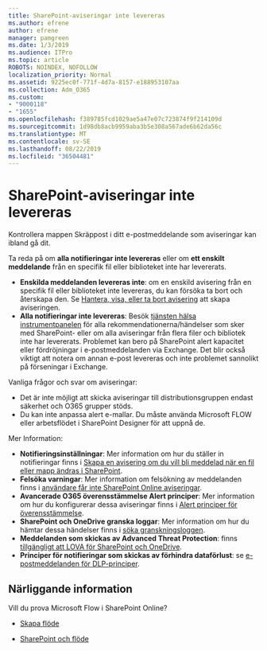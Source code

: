 ```yaml
---
title: SharePoint-aviseringar inte levereras
ms.author: efrene
author: efrene
manager: pamgreen
ms.date: 1/3/2019
ms.audience: ITPro
ms.topic: article
ROBOTS: NOINDEX, NOFOLLOW
localization_priority: Normal
ms.assetid: 9225ec0f-771f-4d7a-8157-e188953107aa
ms.collection: Adm_O365
ms.custom:
- "9000118"
- "1655"
ms.openlocfilehash: f389785fcd1029ae5a47e07c723874f9f214109d
ms.sourcegitcommit: 1d98db8acb9959aba3b5e308a567ade6b62da56c
ms.translationtype: MT
ms.contentlocale: sv-SE
ms.lasthandoff: 08/22/2019
ms.locfileid: "36504481"
---
```

# <a name="sharepoint-alert-notifications-not-delivered"></a>SharePoint-aviseringar inte levereras

Kontrollera mappen Skräppost i ditt e-postmeddelande som aviseringar kan ibland gå dit.

Ta reda på om **alla notifieringar inte levereras** eller om **ett enskilt meddelande** från en specifik fil eller biblioteket inte har levererats.

- **Enskilda meddelanden levereras inte**: om en enskild avisering från en specifik fil eller biblioteket inte levereras, du kan försöka ta bort och återskapa den. Se [Hantera, visa, eller ta bort avisering](https://support.office.com/article/manage-view-or-delete-sharepoint-alerts-99dfb19c-9a90-4a8c-aba1-aa8c8afb0de2?ui=en-US&rs=en-US&ad=US#ID0EAADAAA=Online) att skapa aviseringen.
- **Alla notifieringar inte levereras**: Besök [tjänsten hälsa instrumentpanelen](https://admin.microsoft.com/AdminPortal/Home#/servicehealth) för alla rekommendationerna/händelser som sker med SharePoint- eller om alla aviseringar från flera filer och bibliotek inte har levererats. Problemet kan bero på SharePoint alert kapacitet eller fördröjningar i e-postmeddelanden via Exchange. Det blir också viktigt att notera om annan e-post levereras och inte problemet sannolikt på förseningar i Exchange.

Vanliga frågor och svar om aviseringar:

- Det är inte möjligt att skicka aviseringar till distributionsgruppen endast säkerhet och O365 grupper stöds.
- Du kan inte anpassa alert e-mallar. Du måste använda Microsoft FLOW eller arbetsflödet i SharePoint Designer för att uppnå de.

Mer Information:

- **Notifieringsinställningar**: Mer information om hur du ställer in notifieringar finns i [Skapa en avisering om du vill bli meddelad när en fil eller mapp ändras i SharePoint](https://support.office.com/article/create-an-alert-to-get-notified-when-a-file-or-folder-changes-in-sharepoint-e5a79e7b-a146-46da-a9ef-d65409ba8918).
- **Felsöka varningar**: Mer information om felsökning av meddelanden finns i [användare får inte SharePoint Online aviseringar](https://docs.microsoft.com/sharepoint/support/sites/no-alert-notifications).
- **Avancerade O365 överensstämmelse Alert principer**: Mer information om hur du konfigurerar dessa aviseringar finns i [Alert principer för överensstämmelse](https://docs.microsoft.com/office365/securitycompliance/alert-policies).
- **SharePoint och OneDrive granska loggar**: Mer information om hur du hämtar dessa händelser finns i [söka granskningsloggen](https://docs.microsoft.com/office365/securitycompliance/search-the-audit-log-in-security-and-compliance#search-the-audit-log).
- **Meddelanden som skickas av Advanced Threat Protection**: finns [tillgängligt att LOVA för SharePoint och OneDrive](https://docs.microsoft.com/office365/securitycompliance/atp-for-spo-odb-and-teams).
- **Principer för notifieringar som skickas av förhindra dataförlust**: se [e-postmeddelanden för DLP-principer](https://docs.microsoft.com/office365/securitycompliance/use-notifications-and-policy-tips).

## <a name="related-topics"></a>Närliggande information

Vill du prova Microsoft Flow i SharePoint Online?

- [Skapa flöde](https://support.office.com/article/create-a-flow-for-a-list-or-library-in-sharepoint-online-or-onedrive-for-business-a9c3e03b-0654-46af-a254-20252e580d01)

- [SharePoint och flöde](https://flow.microsoft.com/en-us/blog/sharepoint-and-flow/)
